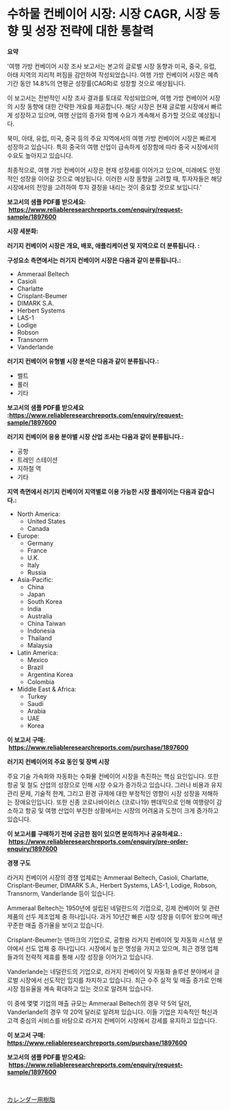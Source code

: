 <p><h1>수하물 컨베이어 시장: 시장 CAGR, 시장 동향 및 성장 전략에 대한 통찰력</h1></p><p><strong>요약</strong></p>
<p><p>'여행 가방 컨베이어 시장 조사 보고서는 본고의 글로벌 시장 동향과 미국, 중국, 유럽, 아태 지역의 지리적 퍼짐을 감안하여 작성되었습니다. 여행 가방 컨베이어 시장은 예측 기간 동안 14.8%의 연평균 성장률(CAGR)로 성장할 것으로 예상됩니다. </p><p>이 보고서는 전반적인 시장 조사 결과를 토대로 작성되었으며, 여행 가방 컨베이어 시장의 시장 동향에 대한 간략한 개요를 제공합니다. 해당 시장은 현재 글로벌 시장에서 빠르게 성장하고 있으며, 여행 산업의 증가와 함께 수요가 계속해서 증가할 것으로 예상됩니다.</p><p>북미, 아태, 유럽, 미국, 중국 등의 주요 지역에서의 여행 가방 컨베이어 시장은 빠르게 성장하고 있습니다. 특히 중국의 여행 산업이 급속하게 성장함에 따라 중국 시장에서의 수요도 높아지고 있습니다.</p><p>최종적으로, 여행 가방 컨베이어 시장은 현재 성장세를 이어가고 있으며, 미래에도 안정적인 성장을 이어갈 것으로 예상됩니다. 이러한 시장 동향을 고려할 때, 투자자들은 해당 시장에서의 전망을 고려하여 투자 결정을 내리는 것이 중요할 것으로 보입니다.'</p></p>
<p><strong>보고서의 샘플 PDF를 받으세요: &nbsp;<a href="https://www.reliableresearchreports.com/enquiry/request-sample/1897600">https://www.reliableresearchreports.com/enquiry/request-sample/1897600</a></strong></p>
<p><strong>시장 세분화:</strong></p>
<p><strong> 러기지 컨베이어 시장은 개요, 배포, 애플리케이션 및 지역으로 더 분류됩니다. :</strong></p>
<p><strong>구성요소 측면에서는 러기지 컨베이어 시장은 다음과 같이 분류됩니다.:</strong></p>
<p><ul><li>Ammeraal Beltech</li><li>Casioli</li><li>Charlatte</li><li>Crisplant-Beumer</li><li>DIMARK S.A.</li><li>Herbert Systems</li><li>LAS-1</li><li>Lodige</li><li>Robson</li><li>Transnorm</li><li>Vanderlande</li></ul></p>
<p><strong> 러기지 컨베이어 유형별 시장 분석은 다음과 같이 분류됩니다.:</strong></p>
<p><ul><li>벨트</li><li>롤러</li><li>기타</li></ul></p>
<p><strong>보고서의 샘플 PDF를 받으세요 :<a href="https://www.reliableresearchreports.com/enquiry/request-sample/1897600">https://www.reliableresearchreports.com/enquiry/request-sample/1897600</a></strong></p>
<p><strong> 러기지 컨베이어 응용 분야별 시장 산업 조사는 다음과 같이 분류됩니다.:</strong></p>
<p><ul><li>공항</li><li>트레인 스테이션</li><li>지하철 역</li><li>기타</li></ul></p>
<p><strong>지역 측면에서 러기지 컨베이어 지역별로 이용 가능한 시장 플레이어는 다음과 같습니다.:</strong></p>
<p><ul>
    <li>
        North America:
        <ul>
            <li>United States</li>
            <li>Canada</li>
        </ul>
    </li>
    <li>
        Europe:
        <ul>
            <li>Germany</li>
            <li>France</li>
            <li>U.K.</li>
            <li>Italy</li>
            <li>Russia</li>
        </ul>
    </li>
    <li>
        Asia-Pacific:
        <ul>
            <li>China</li>
            <li>Japan</li>
            <li>South Korea</li>
            <li>India</li>
            <li>Australia</li>
            <li>China Taiwan</li>
            <li>Indonesia</li>
            <li>Thailand</li>
            <li>Malaysia</li>
        </ul>
    </li>
    <li>
        Latin America:
        <ul>
            <li>Mexico</li>
            <li>Brazil</li>
            <li>Argentina Korea</li>
            <li>Colombia</li>
        </ul>
    </li>
    <li>
        Middle East & Africa:
        <ul>
            <li>Turkey</li>
            <li>Saudi</li>
            <li>Arabia</li>
            <li>UAE</li>
            <li>Korea</li>
        </ul>
    </li>
    </ul></p>
<p><strong>이 보고서 구매: &nbsp;<a href="https://www.reliableresearchreports.com/purchase/1897600">https://www.reliableresearchreports.com/purchase/1897600</a></strong></p>
<p><strong>러기지 컨베이어의 주요 동인 및 장벽 시장</strong></p>
<p><p>주요 기술 가속화와 자동화는 수화물 컨베이어 시장을 촉진하는 핵심 요인입니다. 또한 항공 및 철도 산업의 성장으로 인해 시장 수요가 증가하고 있습니다. 그러나 비용과 유지 관리 문제, 기술적 한계, 그리고 환경 규제에 대한 부정적인 영향이 시장 성장을 저해하는 장애요인입니다. 또한 신종 코로나바이러스 (코로나19) 팬데믹으로 인해 여행량이 감소하고 항공 및 여행 산업이 부진한 상황에서는 시장의 어려움과 도전이 크게 증가하고 있습니다.</p></p>
<p><strong>이 보고서를 구매하기 전에 궁금한 점이 있으면 문의하거나 공유하세요.: &nbsp;<a href="https://www.reliableresearchreports.com/enquiry/pre-order-enquiry/1897600">https://www.reliableresearchreports.com/enquiry/pre-order-enquiry/1897600</a></strong></p>
<p><strong>경쟁 구도</strong></p>
<p><p>라거지 컨베이어 시장의 경쟁 업체로는 Ammeraal Beltech, Casioli, Charlatte, Crisplant-Beumer, DIMARK S.A., Herbert Systems, LAS-1, Lodige, Robson, Transnorm, Vanderlande 등이 있습니다. </p><p>Ammeraal Beltech는 1950년에 설립된 네덜란드의 기업으로, 깅제 컨베이어 및 관련 제품의 선두 제조업체 중 하나입니다. 과거 10년간 빠른 시장 성장을 이루어 왔으며 매년 꾸준한 매출 증가율을 보이고 있습니다.</p><p>Crisplant-Beumer는 덴마크의 기업으로, 공항용 라거지 컨베이어 및 자동화 시스템 분야에서 선도 업체 중 하나입니다. 시장에서 높은 명성을 가지고 있으며, 최근 경쟁 업체들과의 전략적 제휴를 통해 시장 성장을 이어가고 있습니다. </p><p>Vanderlande는 네덜란드의 기업으로, 라거지 컨베이어 및 자동화 솔루션 분야에서 글로벌 시장에서 선도적인 입지를 차지하고 있습니다. 최근 수주 실적 및 매출 증가로 인해 시장 점유율을 계속 확대하고 있는 것으로 알려져 있습니다.</p><p>이 중에 몇몇 기업의 매출 규모는 Ammeraal Beltech의 경우 약 5억 달러, Vanderlande의 경우 약 20억 달러로 알려져 있습니다. 이들 기업은 지속적인 혁신과 고객 중심의 서비스를 바탕으로 라거지 컨베이어 시장에서 강세를 유지하고 있습니다.</p></p>
<p><strong>이 보고서 구매: &nbsp; <a href="https://www.reliableresearchreports.com/purchase/1897600">https://www.reliableresearchreports.com/purchase/1897600</a></strong></p>
<p><strong>보고서의 샘플 PDF를 받으세요: &nbsp;<a href="https://www.reliableresearchreports.com/enquiry/request-sample/1897600">https://www.reliableresearchreports.com/enquiry/request-sample/1897600</a></strong><strong></strong></p>
<p>&nbsp;</p>
<p><p><a href="https://medium.com/@barbarakss89/%E3%82%AB%E3%83%AC%E3%83%B3%E3%83%80%E3%83%AA%E3%83%B3%E3%82%B0%E3%83%AC%E3%82%B8%E3%83%B3%E5%B8%82%E5%A0%B4%E8%A6%8F%E6%A8%A1%E3%81%AF-%E3%82%B0%E3%83%AD%E3%83%BC%E3%83%90%E3%83%AB%E7%94%A3%E6%A5%AD%E3%81%A7%E6%9C%80%E9%81%A9%E3%81%AA%E3%83%9E%E3%83%BC%E3%82%B1%E3%83%86%E3%82%A3%E3%83%B3%E3%82%B0%E3%83%81%E3%83%A3%E3%83%8D%E3%83%AB%E3%82%92%E7%A4%BA%E3%81%97%E3%81%A6%E3%81%84%E3%81%BE%E3%81%99-5194fc604fdc">カレンダー用樹脂</a></p></p>